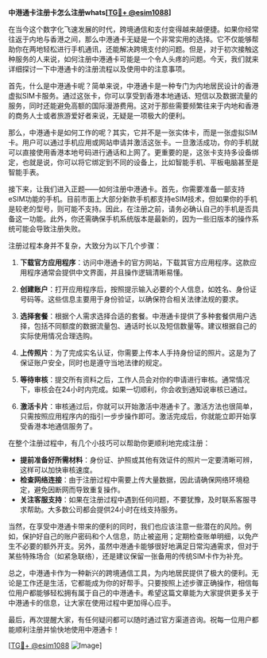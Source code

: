 **中港通卡注册卡怎么注册whats[[TG💪+ @esim1088](https://t.me/s/esim1088)]**

在当今这个数字化飞速发展的时代，跨境通信和支付变得越来越便捷。如果你经常往返于内地与香港之间，那么中港通卡无疑是一个非常实用的选择。它不仅能够帮助你在两地轻松进行手机通讯，还能解决跨境支付的问题。但是，对于初次接触这种服务的人来说，如何注册中港通卡可能是一个令人头疼的问题。今天，我们就来详细探讨一下中港通卡的注册流程以及使用中的注意事项。

首先，什么是中港通卡呢？简单来说，中港通卡是一种专门为内地居民设计的香港虚拟SIM卡服务。通过这张卡，你可以享受到香港本地通话、短信以及数据流量的服务，同时还能避免高额的国际漫游费用。这对于那些需要频繁往来于内地和香港的商务人士或者旅游爱好者来说，无疑是一项极大的便利。

那么，中港通卡是如何工作的呢？其实，它并不是一张实体卡，而是一张虚拟SIM卡。用户可以通过手机应用或网站申请并激活这张卡。一旦激活成功，你的手机就可以直接使用香港本地号码进行通话和上网了。更重要的是，这张卡支持多设备绑定，也就是说，你可以将它绑定到不同的设备上，比如智能手机、平板电脑甚至是智能手表。

接下来，让我们进入正题——如何注册中港通卡。首先，你需要准备一部支持eSIM功能的手机。目前市面上大部分新款手机都支持eSIM技术，但如果你的手机是较老的型号，则可能不支持。因此，在注册之前，请务必确认自己的手机是否具备这一功能。此外，你还需确保手机系统版本是最新的，因为一些旧版本的操作系统可能会导致注册失败。

注册过程本身并不复杂，大致分为以下几个步骤：

1. **下载官方应用程序**：访问中港通卡的官方网站，下载其官方应用程序。这款应用程序通常会提供中文界面，并且操作逻辑清晰易懂。

2. **创建账户**：打开应用程序后，按照提示输入必要的个人信息，如姓名、身份证号码等。这些信息主要用于身份验证，以确保符合相关法律法规的要求。

3. **选择套餐**：根据个人需求选择合适的套餐。中港通卡提供了多种套餐供用户选择，包括不同额度的数据流量包、通话时长以及短信数量等。建议根据自己的实际使用情况合理选购。

4. **上传照片**：为了完成实名认证，你需要上传本人手持身份证的照片。这是为了保证账户安全，同时也是遵守当地法律的规定。

5. **等待审核**：提交所有资料之后，工作人员会对你的申请进行审核。通常情况下，审核会在24小时内完成。如果一切顺利，你会收到通知说审核已通过。

6. **激活卡片**：审核通过后，你就可以开始激活中港通卡了。激活方法也很简单，只需按照应用程序内的指引一步步操作即可。激活完成后，你就能立即开始享受香港本地通信服务了。

在整个注册过程中，有几个小技巧可以帮助你更顺利地完成注册：

- **提前准备好所需材料**：身份证、护照或其他有效证件的照片一定要清晰可辨，这样可以加快审核速度。
- **检查网络连接**：由于注册过程中需要上传大量数据，因此请确保网络环境稳定，避免因断网而导致重复操作。
- **关注客服支持**：如果在注册过程中遇到任何问题，不要犹豫，及时联系客服寻求帮助。大多数公司都会提供24小时在线支持服务。

当然，在享受中港通卡带来的便利的同时，我们也应该注意一些潜在的风险。例如，保护好自己的账户密码和个人信息，防止被盗用；定期检查账单明细，以免产生不必要的额外开支。另外，虽然中港通卡能够很好地满足日常沟通需求，但对于某些特殊场合（如紧急联络），还是建议保留一张备用的传统SIM卡作为补充。

总之，中港通卡作为一种新兴的跨境通信工具，为内地居民提供了极大的便利。无论是工作还是生活，它都能成为你的好帮手。只要按照上述步骤正确操作，相信每位用户都能够轻松拥有属于自己的中港通卡。希望这篇文章能为大家提供更多关于中港通卡的信息，让大家在使用过程中更加得心应手。

最后，再次提醒大家，有任何疑问都可以随时通过官方渠道咨询。祝每一位用户都能顺利注册并愉快地使用中港通卡！

[[TG💪+ @esim1088](https://t.me/s/esim1088) ![Image](https://i.postimg.cc/4NQfJmqS/Snipaste-2025-05-13-00-14-12.png)]